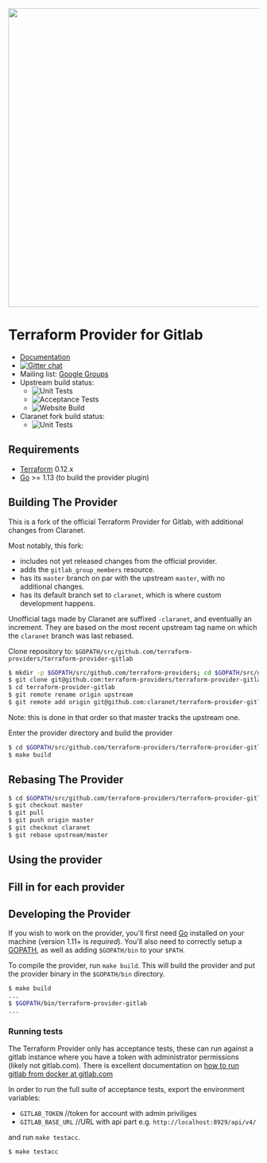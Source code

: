 <img src="https://cdn.rawgit.com/hashicorp/terraform-website/master/content/source/assets/images/logo-hashicorp.svg" width="600px">

Terraform Provider for Gitlab
=============================

- [Documentation](https://www.terraform.io/docs/providers/gitlab/index.html)
- [![Gitter chat](https://badges.gitter.im/hashicorp-terraform/Lobby.png)](https://gitter.im/hashicorp-terraform/Lobby)
- Mailing list: [Google Groups](http://groups.google.com/group/terraform-tool)
- Upstream build status:
  - ![Unit Tests](https://github.com/terraform-providers/terraform-provider-gitlab/workflows/Unit%20Tests/badge.svg?branch=master)
  - ![Acceptance Tests](https://github.com/terraform-providers/terraform-provider-gitlab/workflows/Acceptance%20Tests/badge.svg?branch=master)
  - ![Website Build](https://github.com/terraform-providers/terraform-provider-gitlab/workflows/Website%20Build/badge.svg?branch=master)
- Claranet fork build status:
  - ![Unit Tests](https://github.com/claranet/terraform-provider-gitlab/workflows/Test%20and%20release/badge.svg?branch=claranet)

Requirements
------------

-	[Terraform](https://www.terraform.io/downloads.html) 0.12.x
-	[Go](https://golang.org/doc/install) >= 1.13 (to build the provider plugin)

Building The Provider
---------------------

This is a fork of the official Terraform Provider for Gitlab, with additional changes from Claranet.

Most notably, this fork:

- includes not yet released changes from the official provider.
- adds the `gitlab_group_members` resource.
- has its `master` branch on par with the upstream `master`, with no additional changes.
- has its default branch set to `claranet`, which is where custom development happens.

Unofficial tags made by Claranet are suffixed `-claranet`, and eventually an increment.
They are based on the most recent upstream tag name on which the `claranet` branch was last rebased.

Clone repository to: `$GOPATH/src/github.com/terraform-providers/terraform-provider-gitlab`

```sh
$ mkdir -p $GOPATH/src/github.com/terraform-providers; cd $GOPATH/src/github.com/terraform-providers
$ git clone git@github.com:terraform-providers/terraform-provider-gitlab
$ cd terraform-provider-gitlab
$ git remote rename origin upstream
$ git remote add origin git@github.com:claranet/terraform-provider-gitlab
```

Note: this is done in that order so that master tracks the upstream one.

Enter the provider directory and build the provider

```sh
$ cd $GOPATH/src/github.com/terraform-providers/terraform-provider-gitlab
$ make build
```

Rebasing The Provider
---------------------

```sh
$ cd $GOPATH/src/github.com/terraform-providers/terraform-provider-gitlab
$ git checkout master
$ git pull
$ git push origin master
$ git checkout claranet
$ git rebase upstream/master
```


Using the provider
----------------------
## Fill in for each provider

Developing the Provider
---------------------------

If you wish to work on the provider, you'll first need [Go](http://www.golang.org) installed on your machine (version 1.11+ is *required*). You'll also need to correctly setup a [GOPATH](http://golang.org/doc/code.html#GOPATH), as well as adding `$GOPATH/bin` to your `$PATH`.

To compile the provider, run `make build`. This will build the provider and put the provider binary in the `$GOPATH/bin` directory.

```sh
$ make build
...
$ $GOPATH/bin/terraform-provider-gitlab
...
```

### Running tests
The Terraform Provider only has acceptance tests, these can run against a gitlab instance where you have a token with administrator permissions (likely not gitlab.com). 
There is excellent documentation on [how to run gitlab from docker at gitlab.com](https://docs.gitlab.com/omnibus/docker/)

In order to run the full suite of acceptance tests, export the environment variables: 

- `GITLAB_TOKEN` //token for account with admin priviliges
- `GITLAB_BASE_URL` //URL with api part e.g. `http://localhost:8929/api/v4/`

and run `make testacc`.

```sh
$ make testacc
```
